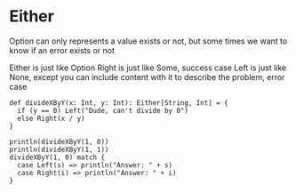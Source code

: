 # Either

Option can only represents a value exists or not, but some times we want to know if an error exists or not

Either is just like Option
Right is just like Some, success case
Left is just like None, except you can include content with it to describe the problem, error case

```
def divideXByY(x: Int, y: Int): Either[String, Int] = {
  if (y == 0) Left("Dude, can't divide by 0")
  else Right(x / y)
}

println(divideXByY(1, 0))
println(divideXByY(1, 1))
divideXByY(1, 0) match {
  case Left(s) => println("Answer: " + s)
  case Right(i) => println("Answer: " + i)
}
```



